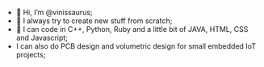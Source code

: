 - 👋 Hi, I’m @vinissaurus;
- 👀 I always try to create new stuff from scratch;
- 🌱 I can code in C++, Python, Ruby and a little bit of JAVA, HTML, CSS and Javascript;
- I can also do PCB design and volumetric design for small embedded IoT projects;

<!---
vinissaurus/vinissaurus is a ✨ special ✨ repository because its `README.md` (this file) appears on your GitHub profile.
You can click the Preview link to take a look at your changes.
--->
